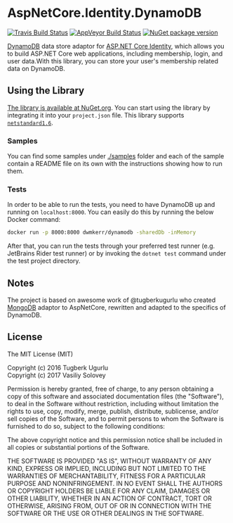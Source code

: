 # AspNetCore.Identity.DynamoDB
[![Travis Build Status](https://travis-ci.org/miltador/AspNetCore.Identity.DynamoDB.svg?branch=master)](https://travis-ci.org/miltador/AspNetCore.Identity.DynamoDB)
[![AppVeyor Build Status](https://ci.appveyor.com/api/projects/status/ooa12u8cdp3t0nss?svg=true)](https://ci.appveyor.com/project/miltador/aspnetcore-identity-dynamodb)
[![NuGet package version](https://img.shields.io/nuget/v/AspNetCore.Identity.DynamoDB.svg)](https://www.nuget.org/packages/AspNetCore.Identity.DynamoDB)

[DynamoDB](https://aws.amazon.com/dynamodb/) data store adaptor for [ASP.NET Core Identity](https://github.com/aspnet/Identity),
which allows you to build ASP.NET Core web applications, including membership, login, and user data.With this library,
you can store your user's membership related data on DynamoDB.

## Using the Library

[The library is available at NuGet.org](https://www.nuget.org/packages/AspNetCore.Identity.DynamoDB).
You can start using the library by integrating it into your `project.json` file.
This library supports [`netstandard1.6`](https://docs.microsoft.com/en-us/dotnet/articles/standard/library).

### Samples

You can find some samples under [./samples](./samples) folder and each of the sample contain a README file
on its own with the instructions showing how to run them.

### Tests

In order to be able to run the tests, you need to have DynamoDB up and running on `localhost:8000`.
You can easily do this by running the below Docker command:

```bash
docker run -p 8000:8000 dwmkerr/dynamodb -sharedDb -inMemory
```

After that, you can run the tests through your preferred test runner (e.g. JetBrains Rider test runner)
or by invoking the `dotnet test` command under the test project directory.

## Notes

The project is based on awesome work of @tugberkugurlu who created [MongoDB](https://github.com/tugberkugurlu/AspNetCore.Identity.MongoDB) 
adaptor to AspNetCore, rewritten and adapted to the specifics of DynamoDB.

## License

The MIT License (MIT)

Copyright (c) 2016 Tugberk Ugurlu
<br/>
Copyright (c) 2017 Vasiliy Solovey

Permission is hereby granted, free of charge, to any person obtaining a copy
of this software and associated documentation files (the "Software"), to deal
in the Software without restriction, including without limitation the rights
to use, copy, modify, merge, publish, distribute, sublicense, and/or sell
copies of the Software, and to permit persons to whom the Software is
furnished to do so, subject to the following conditions:

The above copyright notice and this permission notice shall be included in all
copies or substantial portions of the Software.

THE SOFTWARE IS PROVIDED "AS IS", WITHOUT WARRANTY OF ANY KIND, EXPRESS OR
IMPLIED, INCLUDING BUT NOT LIMITED TO THE WARRANTIES OF MERCHANTABILITY,
FITNESS FOR A PARTICULAR PURPOSE AND NONINFRINGEMENT. IN NO EVENT SHALL THE
AUTHORS OR COPYRIGHT HOLDERS BE LIABLE FOR ANY CLAIM, DAMAGES OR OTHER
LIABILITY, WHETHER IN AN ACTION OF CONTRACT, TORT OR OTHERWISE, ARISING FROM,
OUT OF OR IN CONNECTION WITH THE SOFTWARE OR THE USE OR OTHER DEALINGS IN THE
SOFTWARE.
